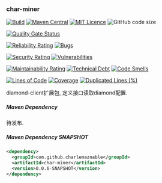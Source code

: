 ### char-miner

[![Build](https://github.com/CharLemAznable/char-miner/actions/workflows/build.yml/badge.svg)](https://github.com/CharLemAznable/char-miner/actions/workflows/build.yml)
[![Maven Central](https://maven-badges.herokuapp.com/maven-central/com.github.charlemaznable/char-miner/badge.svg)](https://maven-badges.herokuapp.com/maven-central/com.github.charlemaznable/char-miner/)
[![MIT Licence](https://badges.frapsoft.com/os/mit/mit.svg?v=103)](https://opensource.org/licenses/mit-license.php)
![GitHub code size](https://img.shields.io/github/languages/code-size/CharLemAznable/char-miner)

[![Quality Gate Status](https://sonarcloud.io/api/project_badges/measure?project=CharLemAznable_char-miner&metric=alert_status)](https://sonarcloud.io/dashboard?id=CharLemAznable_char-miner)

[![Reliability Rating](https://sonarcloud.io/api/project_badges/measure?project=CharLemAznable_char-miner&metric=reliability_rating)](https://sonarcloud.io/dashboard?id=CharLemAznable_char-miner)
[![Bugs](https://sonarcloud.io/api/project_badges/measure?project=CharLemAznable_char-miner&metric=bugs)](https://sonarcloud.io/dashboard?id=CharLemAznable_char-miner)

[![Security Rating](https://sonarcloud.io/api/project_badges/measure?project=CharLemAznable_char-miner&metric=security_rating)](https://sonarcloud.io/dashboard?id=CharLemAznable_char-miner)
[![Vulnerabilities](https://sonarcloud.io/api/project_badges/measure?project=CharLemAznable_char-miner&metric=vulnerabilities)](https://sonarcloud.io/dashboard?id=CharLemAznable_char-miner)

[![Maintainability Rating](https://sonarcloud.io/api/project_badges/measure?project=CharLemAznable_char-miner&metric=sqale_rating)](https://sonarcloud.io/dashboard?id=CharLemAznable_char-miner)
[![Technical Debt](https://sonarcloud.io/api/project_badges/measure?project=CharLemAznable_char-miner&metric=sqale_index)](https://sonarcloud.io/dashboard?id=CharLemAznable_char-miner)
[![Code Smells](https://sonarcloud.io/api/project_badges/measure?project=CharLemAznable_char-miner&metric=code_smells)](https://sonarcloud.io/dashboard?id=CharLemAznable_char-miner)

[![Lines of Code](https://sonarcloud.io/api/project_badges/measure?project=CharLemAznable_char-miner&metric=ncloc)](https://sonarcloud.io/dashboard?id=CharLemAznable_char-miner)
[![Coverage](https://sonarcloud.io/api/project_badges/measure?project=CharLemAznable_char-miner&metric=coverage)](https://sonarcloud.io/dashboard?id=CharLemAznable_char-miner)
[![Duplicated Lines (%)](https://sonarcloud.io/api/project_badges/measure?project=CharLemAznable_char-miner&metric=duplicated_lines_density)](https://sonarcloud.io/dashboard?id=CharLemAznable_char-miner)

diamond-client扩展包, 定义接口读取diamond配置.

##### Maven Dependency

待发布.

##### Maven Dependency SNAPSHOT

```xml
<dependency>
  <groupId>com.github.charlemaznable</groupId>
  <artifactId>char-miner</artifactId>
  <version>0.0.6-SNAPSHOT</version>
</dependency>
```
